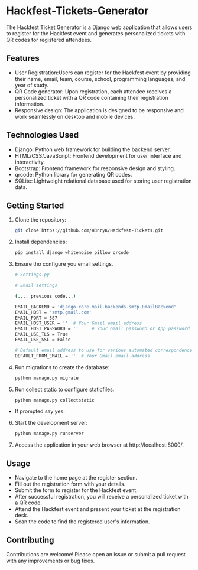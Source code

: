 # Hackfest-Tickets-Generator

The Hackfest Ticket Generator is a Django web application that allows users to register for the Hackfest event and generates personalized tickets with QR codes for registered attendees.

## Features

- User Registration:Users can register for the Hackfest event by providing their name, email, team, course, school, programming languages, and year of study.
- QR Code generator: Upon registration, each attendee receives a personalized ticket with a QR code containing their registration information.
- Responsive design: The application is designed to be responsive and work seamlessly on desktop and mobile devices.

## Technologies Used

- Django: Python web framework for building the backend server.
- HTML/CSS/JavaScript: Frontend development for user interface and interactivity.
- Bootstrap: Frontend framework for responsive design and styling.
- qrcode: Python library for generating QR codes.
- SQLite: Lightweight relational database used for storing user registration data.

## Getting Started

1. Clone the repository:

   ```bash
   git clone https://github.com/H3nryK/Hackfest-Tickets.git

2. Install dependencies:

   ```bash
   pip install django whitenoise pillow qrcode

3. Ensure tho configure you email settings.

   ```bash
   # Settings.py

   # Email settings
   
   (.... previous code...)
   
   EMAIL_BACKEND = 'django.core.mail.backends.smtp.EmailBackend'
   EMAIL_HOST = 'smtp.gmail.com'
   EMAIL_PORT = 587
   EMAIL_HOST_USER = ''  # Your Gmail email address
   EMAIL_HOST_PASSWORD = ''     # Your Gmail password or App password if        using 2-factor authentication
   EMAIL_USE_TLS = True
   EMAIL_USE_SSL = False

   # Default email address to use for various automated correspondence from the site.
   DEFAULT_FROM_EMAIL = ''  # Your Gmail email address

4. Run migrations to create the database:

   ```bash
   python manage.py migrate

5. Run collect static to configure staticfiles:

   ```bash
   python manage.py collectstatic

- If prompted say yes.

6. Start the development server:

   ```bash
   python manage.py runserver
   
7. Access the application in your web browser at http://localhost:8000/.

## Usage

- Navigate to the home page at the register section.
- Fill out the registration form with your details.
- Submit the form to register for the Hackfest event.
- After successful registration, you will receive a personalized ticket with a QR code.
- Attend the Hackfest event and present your ticket at the registration desk.
- Scan the code to find the registered user's information.

## Contributing

Contributions are welcome! Please open an issue or submit a pull request with any improvements or bug fixes.

